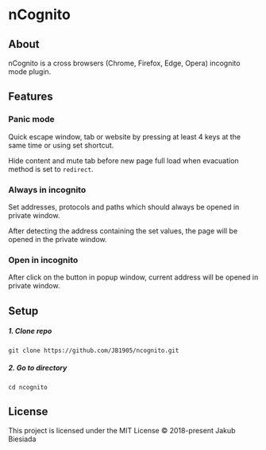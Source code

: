 # nCognito

## About
nCognito is a cross browsers (Chrome, Firefox, Edge, Opera) incognito mode plugin.

## Features
### Panic mode
Quick escape window, tab or website by pressing at least 4 keys at the same time or using set shortcut.

Hide content and mute tab before new page full load when evacuation method is set to `redirect`.

### Always in incognito
Set addresses, protocols and paths which should always be opened in private window.

After detecting the address containing the set values, the page will be opened in the private window.

### Open in incognito
After click on the button in popup window, current address will be opened in private window.

## Setup
##### 1. Clone repo
```
git clone https://github.com/JB1905/ncognito.git
```

##### 2. Go to directory
```
cd ncognito
```

## License
This project is licensed under the MIT License © 2018-present Jakub Biesiada
